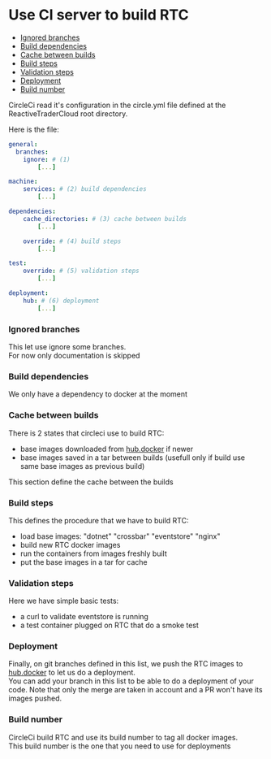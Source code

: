 # Use CI server to build RTC

- [Ignored branches](#ignored-branches)
- [Build dependencies](#build-dependencies)
- [Cache between builds](#cache-between-builds)
- [Build steps](#build-steps)
- [Validation steps](#validation-steps)
- [Deployment](#deployment)
- [Build number](#build-number)

CircleCi read it's configuration in the circle.yml file defined at the ReactiveTraderCloud root directory.

Here is the file:

```yaml
general:
  branches:
    ignore: # (1)
        [...]

machine:
    services: # (2) build dependencies
        [...]

dependencies:
    cache_directories: # (3) cache between builds
        [...]

    override: # (4) build steps
        [...]

test:
    override: # (5) validation steps
        [...]

deployment:
    hub: # (6) deployment
        [...]
```

### Ignored branches
This let use ignore some branches.  
For now only documentation is skipped

### Build dependencies
We only have a dependency to docker at the moment

### Cache between builds
There is 2 states that circleci use to build RTC:
- base images downloaded from [hub.docker][dockerhub] if newer
- base images saved in a tar between builds (usefull only if build use same base images as previous build)

This section define the cache between the builds

### Build steps
This defines the procedure that we have to build RTC:
- load base images: "dotnet" "crossbar" "eventstore" "nginx"
- build new RTC docker images
- run the containers from images freshly built
- put the base images in a tar for cache

### Validation steps
Here we have simple basic tests:
- a curl to validate eventstore is running
- a test container plugged on RTC that do a smoke test

### Deployment
Finally, on git branches defined in this list, we push the RTC images to [hub.docker][dockerhub] to let us do a deployment.  
You can add your branch in this list to be able to do a deployment of your code. Note that only the merge are taken in account and a PR won't have its images pushed.  

### Build number
CircleCi build RTC and use its build number to tag all docker images.  
This build number is the one that you need to use for deployments

[dockerhub]: https://hub.docker.com/u/reactivetradercloud/
